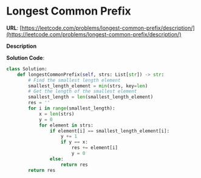 # Longest Common Prefix
**URL**: [https://leetcode.com/problems/longest-common-prefix/description/](https://leetcode.com/problems/longest-common-prefix/description/)

**Description**

**Solution Code**:
```python
class Solution:
    def longestCommonPrefix(self, strs: List[str]) -> str:
        # Find the smallest length element
        smallest_length_element = min(strs, key=len)
        # Get the length of the smallest element
        smallest_length = len(smallest_length_element)
        res = ''
        for i in range(smallest_length):
            x = len(strs)
            y = 0
            for element in strs:
                if element[i] == smallest_length_element[i]:
                    y += 1
                    if y == x:
                        res += element[i]
                        y = 0
                else:
                    return res
        return res

```
